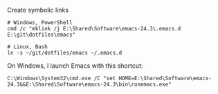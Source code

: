Create symbolic links

    # Windows, PowerShell
    cmd /c "mklink /j E:\Shared\Software\emacs-24.3\.emacs.d E:\git\dotfiles\emacs"

    # Linux, Bash
    ln -s ~/git/dotfiles/emacs ~/.emacs.d

On Windows, I launch Emacs with this shortcut:

    C:\Windows\System32\cmd.exe /C "set HOME=E:\Shared\Software\emacs-24.3&&E:\Shared\Software\emacs-24.3\bin\runemacs.exe"
